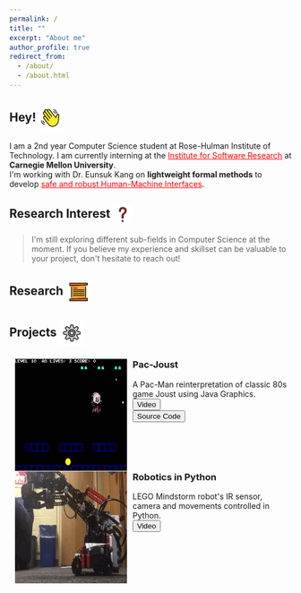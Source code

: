 ```yaml
---
permalink: /
title: ""
excerpt: "About me"
author_profile: true
redirect_from: 
  - /about/
  - /about.html
---
```

## Hey! 	<img src = "images/wavinghand.png" width = "45" height = "45" style="vertical-align:middle">

I am a 2nd year Computer Science student at Rose-Hulman Institute of Technology. I am currently interning at the <a href="https://www.cmu.edu/scs/isr/reuse/index.html" style="color:red">Institute for Software Research</a> at **Carnegie Mellon University**.
<br>
I'm working with Dr. Eunsuk Kang on **lightweight formal methods** to develop <a href="https://www.nsf.gov/awardsearch/showAward?AWD_ID=1918140&HistoricalAwards=false" style="color:red">safe and robust Human-Machine Interfaces</a>.

## Research Interest <img src = "images/questionmark.png" width = "35" height = "35" style="vertical-align:middle">

>I'm still exploring different sub-fields in Computer Science at the moment. If you believe my experience and skillset can be valuable to your project, don't hesitate to reach out!

## Research <img src = "images/scroll.png" width = "45" height = "45" style="vertical-align:middle">


## Projects <img src = "images/gear.png" width = "45" height = "45" style="vertical-align:middle">

<dl>
  <dt>
    <img src = "images/pacjoust.gif" width = "200" height = "200" hspace = "10" style="float:left">
  </dt>
  <dt>
     <h3>Pac-Joust</h3>
  </dt>
  <dd>
   A Pac-Man reinterpretation of classic 80s game Joust using Java Graphics.
  </dd>
  <dd>
    <button type="button" class="btn" href="https://www.youtube.com/watch?v=oa090hg7rCA">Video</button>
  </dd>
  <dd>
      <button type="button" class="btn" href="https://github.com/Sang-Choi/Pac-Joust">Source Code</button>
  </dd>
</dl>
<br>
<br>
<br>
<dl>
  <dt>
   <img src = "images/robotics.gif" width = "200" height = "200" hspace = "10" style="float:left">
  </dt>
  <dt>
     <h3>Robotics in Python</h3>
  </dt>
   <dd>
     LEGO Mindstorm robot's IR sensor, camera and movements controlled in Python.
  </dd>
  <dd>
    <button type="button" class="btn" href="https://www.youtube.com/watch?v=CSSRVOvrBMI">Video</button>
  </dd>
</dl>

